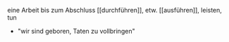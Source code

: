 eine Arbeit bis zum Abschluss [[durchführen]], etw. [[ausführen]], leisten, tun
-   "wir sind geboren, Taten zu vollbringen"